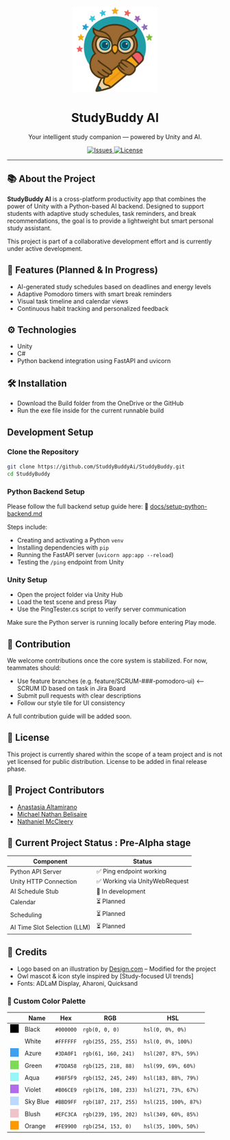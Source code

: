 <p align="center">
  <img src="docs/studybuddy_logo.png" alt="StudyBuddy Logo" width="200" />
</p>

<h1 align="center">StudyBuddy AI</h1>

<p align="center">
  Your intelligent study companion — powered by Unity and AI.
</p>

<p align="center">
  <a href="https://github.com/StuddyBuddyAi/StuddyBuddy/issues">
    <img alt="Issues" src="https://img.shields.io/github/issues/StuddyBuddyAi/StuddyBuddy?style=flat-square&logo=github">
  </a>
  <a href="https://github.com/StuddyBuddyAi/StuddyBuddy/blob/main/LICENSE">
    <img alt="License" src="https://img.shields.io/badge/license-pending-lightgrey?style=flat-square">
  </a>
</p>

---

## 📚 About the Project

**StudyBuddy AI** is a cross-platform productivity app that combines the power of Unity with a Python-based AI backend. Designed to support students with adaptive study schedules, task reminders, and break recommendations, the goal is to provide a lightweight but smart personal study assistant.

This project is part of a collaborative development effort and is currently under active development.

## 🚀 Features (Planned & In Progress)

- AI-generated study schedules based on deadlines and energy levels
- Adaptive Pomodoro timers with smart break reminders
- Visual task timeline and calendar views
- Continuous habit tracking and personalized feedback

## ⚙ Technologies
- Unity
- C# 
- Python backend integration using FastAPI and uvicorn

## 🛠️ Installation

- Download the Build folder from the OneDrive or the GitHub
- Run the exe file inside for the current runnable build

## Development Setup

### Clone the Repository

```bash
git clone https://github.com/StuddyBuddyAi/StuddyBuddy.git
cd StuddyBuddy
```

### Python Backend Setup

Please follow the full backend setup guide here:
📄 [docs/setup-python-backend.md](docs/setup-python-backend.md)

Steps include:
- Creating and activating a Python ```venv```
- Installing dependencies with ```pip```
- Running the FastAPI server (```uvicorn app:app --reload```)
- Testing the ```/ping``` endpoint from Unity

### Unity Setup

- Open the project folder via Unity Hub
- Load the test scene and press Play
- Use the PingTester.cs script to verify server communication

Make sure the Python server is running locally before entering Play mode.

## 🤝 Contribution

We welcome contributions once the core system is stabilized. For now, teammates should:

- Use feature branches (e.g. feature/SCRUM-###-pomodoro-ui) <-- SCRUM ID based on task in Jira Board
- Submit pull requests with clear descriptions
- Follow our style tile for UI consistency

A full contribution guide will be added soon.

## 📄 License

This project is currently shared within the scope of a team project and is not yet licensed for public distribution. License to be added in final release phase.

## 👥 Project Contributors 

- [Anastasia Altamirano](https://github.com/anapaltami)
- [Michael Nathan Belisaire](https://github.com/SoldierTaker)
- [Nathaniel McCleery](https://github.com/nate254347)

## 🧪 Current Project Status : Pre-Alpha stage

| Component             | Status                        |
| --------------------- | ----------------------------- |
| Python API Server     | ✅ Ping endpoint working       |
| Unity HTTP Connection | ✅ Working via UnityWebRequest |
| AI Schedule Stub      | 🔧 In development             |
| Calendar              | ⏳ Planned                    |
| Scheduling            | ⏳ Planned                     |
| AI Time Slot Selection (LLM)        | ⏳ Planned                     |

## 🙌 Credits

- Logo based on an illustration by [Design.com](https://www.design.com) – Modified for the project
- Owl mascot & icon style inspired by [Study-focused UI trends]
- Fonts: ADLaM Display, Aharoni, Quicksand

### 🎨 Custom Color Palette
|  | Name | Hex | RGB | HSL |
| --- | --- | --- | --- | --- |
| ![](docs/000000.png) | Black | `#000000` | `rgb(0, 0, 0)` | `hsl(0, 0%, 0%)` |
| ![](docs/FFFFFF.png) | White | `#FFFFFF` | `rgb(255, 255, 255)` | `hsl(0, 0%, 100%)` |
| ![](docs/3DA0F1.png) | Azure | `#3DA0F1` | `rgb(61, 160, 241)` | `hsl(207, 87%, 59%)` |
| ![](docs/7DDA58.png) | Green | `#7DDA58` | `rgb(125, 218, 88)` | `hsl(99, 69%, 60%)` |
| ![](docs/98F5F9.png) | Aqua | `#98F5F9` | `rgb(152, 245, 249)` | `hsl(183, 88%, 79%)` |
| ![](docs/B06CE9.png) | Violet | `#B06CE9` | `rgb(176, 108, 233)` | `hsl(271, 73%, 67%)` |
| ![](docs/BBD9FF.png) | Sky Blue | `#BBD9FF` | `rgb(187, 217, 255)` | `hsl(215, 100%, 87%)` |
| ![](docs/EFC3CA.png) | Blush | `#EFC3CA` | `rgb(239, 195, 202)` | `hsl(349, 60%, 85%)` |
| ![](docs/FE9900.png) | Orange | `#FE9900` | `rgb(254, 153, 0)` | `hsl(35, 100%, 50%)` |

